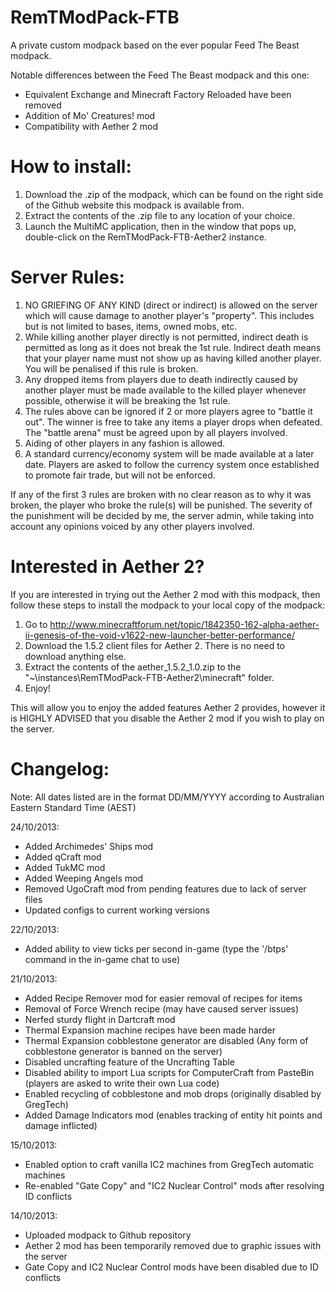 RemTModPack-FTB
===============

A private custom modpack based on the ever popular Feed The Beast modpack.

Notable differences between the Feed The Beast modpack and this one:
- Equivalent Exchange and Minecraft Factory Reloaded have been removed
- Addition of Mo' Creatures! mod
- Compatibility with Aether 2 mod

How to install:
===============

1. Download the .zip of the modpack, which can be found on the right side of the Github website this modpack is available from.
2. Extract the contents of the .zip file to any location of your choice.
3. Launch the MultiMC application, then in the window that pops up, double-click on the RemTModPack-FTB-Aether2 instance.

Server Rules:
=============

1. NO GRIEFING OF ANY KIND (direct or indirect) is allowed on the server which will cause damage to another player's "property". This includes but is not limited to bases, items, owned mobs, etc.
2. While killing another player directly is not permitted, indirect death is permitted as long as it does not break the 1st rule. Indirect death means that your player name must not show up as having killed another player. You will be penalised if this rule is broken.
3. Any dropped items from players due to death indirectly caused by another player must be made available to the killed player whenever possible, otherwise it will be breaking the 1st rule.
4. The rules above can be ignored if 2 or more players agree to "battle it out". The winner is free to take any items a player drops when defeated. The "battle arena" must be agreed upon by all players involved.
5. Aiding of other players in any fashion is allowed.
6. A standard currency/economy system will be made available at a later date. Players are asked to follow the currency system once established to promote fair trade, but will not be enforced.

If any of the first 3 rules are broken with no clear reason as to why it was broken, the player who broke the rule(s) will be punished. The severity of the punishment will be decided by me, the server admin, while taking into account any opinions voiced by any other players involved.

Interested in Aether 2?
=======================

If you are interested in trying out the Aether 2 mod with this modpack, then follow these steps to install the modpack to your local copy of the modpack:

1. Go to http://www.minecraftforum.net/topic/1842350-162-alpha-aether-ii-genesis-of-the-void-v1622-new-launcher-better-performance/
2. Download the 1.5.2 client files for Aether 2. There is no need to download anything else.
3. Extract the contents of the aether_1.5.2_1.0.zip to the "~\instances\RemTModPack-FTB-Aether2\minecraft" folder.
4. Enjoy!

This will allow you to enjoy the added features Aether 2 provides, however it is HIGHLY ADVISED that you disable the Aether 2 mod if you wish to play on the server.

Changelog:
==========

Note: All dates listed are in the format DD/MM/YYYY according to Australian Eastern Standard Time (AEST)

24/10/2013:
- Added Archimedes' Ships mod
- Added qCraft mod
- Added TukMC mod
- Added Weeping Angels mod
- Removed UgoCraft mod from pending features due to lack of server files
- Updated configs to current working versions

22/10/2013:
- Added ability to view ticks per second in-game (type the '/btps' command in the in-game chat to use)

21/10/2013:
- Added Recipe Remover mod for easier removal of recipes for items
- Removal of Force Wrench recipe (may have caused server issues)
- Nerfed sturdy flight in Dartcraft mod
- Thermal Expansion machine recipes have been made harder
- Thermal Expansion cobblestone generator are disabled (Any form of cobblestone generator is banned on the server)
- Disabled uncrafting feature of the Uncrafting Table
- Disabled ability to import Lua scripts for ComputerCraft from PasteBin (players are asked to write their own Lua code)
- Enabled recycling of cobblestone and mob drops (originally disabled by GregTech)
- Added Damage Indicators mod (enables tracking of entity hit points and damage inflicted)

15/10/2013:
- Enabled option to craft vanilla IC2 machines from GregTech automatic machines
- Re-enabled "Gate Copy" and "IC2 Nuclear Control" mods after resolving ID conflicts

14/10/2013:
- Uploaded modpack to Github repository
- Aether 2 mod has been temporarily removed due to graphic issues with the server
- Gate Copy and IC2 Nuclear Control mods have been disabled due to ID conflicts
